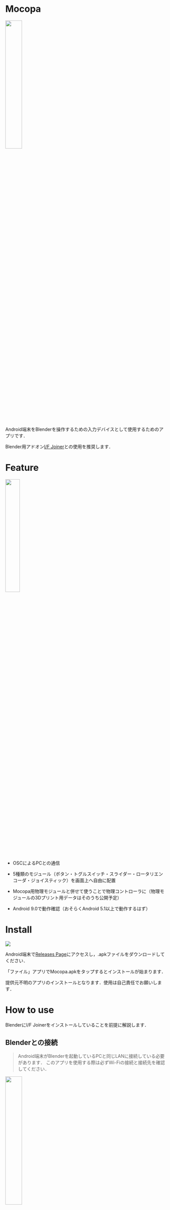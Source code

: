 # Mocopa
<img src="readme_images/logo.png" width="32%">

Android端末をBlenderを操作するための入力デバイスとして使用するためのアプリです．

Blender用アドオン[I/F Joiner](https://github.com/simasimataiyo/IFJoiner)との使用を推奨します．
> 
# Feature
<img src="readme_images/operating.gif" width="30%">

- OSCによるPCとの通信
  
- 5種類のモジュール（ボタン・トグルスイッチ・スライダー・ロータリエンコーダ・ジョイスティック）を画面上へ自由に配置
- Mocopa用物理モジュールと併せて使うことで物理コントローラに（物理モジュールの3Dプリント用データはそのうち公開予定）
- Android 9.0で動作確認（おそらくAndroid 5.1以上で動作するはず）
  

# Install
<img src="readme_images/home_image.png">

Android端末で[Releases Page](https://github.com/simasimataiyo/Mocopa/releases)にアクセスし，.apkファイルをダウンロードしてください．

「ファイル」アプリでMocopa.apkをタップするとインストールが始まります．

提供元不明のアプリのインストールとなります．使用は自己責任でお願いします．

# How to use
BlenderにI/F Joinerをインストールしていることを前提に解説します．

## Blenderとの接続
> Android端末がBlenderを起動しているPCと同じLANに接続している必要があります．
このアプリを使用する際は必ずWi-Fiの接続と接続先を確認してください．

<img src="readme_images/start.png" width="32%">

アプリを起動すると上の画面が表示されます．

IP AddressにはBlenderが起動しているPCのIPアドレスを，Port NumberにはI/F Joinerのサーバ設定のPort Numberと同じ値を入力します．

「Connect」をタップするとコントローラー画面に移動します．

> 「Connect」をタップしても画面が切り替わらない時はIP AddressとPort Numberに誤りがないか確認してみてください．

## コントローラの編集
<img src="readme_images/empty.png" width="32%">

初期状態のコントローラ画面です．
右上のペンボタンをタップすると，コントローラ画面の編集モードに移行しグリッドタイルが表示されます．

### グリッドの設定
<img src="readme_images/grid_settings.gif" width="32%">

初回起動時は始めにグリッドの設定を行うことをおすすめします．

「Grid Settings」をタップするとGridの設定メニューが開きます．設定できる項目は以下の通りです.
- Module Size
  - モジュールの最小サイズは**20mm×20mm**になり，これを1とした時の拡大率を指定します．
物理モジュールを使用する際には大きさがぴったりになるように微調整してください．

- Column Count
  - グリッドの列の本数を指定します．
- Row Count
  - グリッドの行の本数を指定します．
- Position
  - グリッドの位置を調整します．

### モジュールの配置
<img src="readme_images/add_module.gif" width="32%">

「Add Modules」をタップするとモジュールの一覧が表示されます．

使いたいモジュールをタップすると画面中央に配置されます．配置されたモジュールをドラッグして位置を変更します．グリッドタイルの上に重なると自動でスナップします．


### 各モジュールの編集
<img src="readme_images/module_settings.png" width="32%">

編集モード中にモジュールをタップするとモジュールの設定メニューが表示されます．
- Settings OSC Message
  - 選択したモジュールからOSCメッセージを送信する際のアドレスパターンを入力します．
- Rotate Module
  - 90度ずつ右か左回りに回転します．
  
編集したら必ず「Apply」をタップしてください．

コントローラ画面の編集が完了したら右上のペンボタンをタップして編集モードを終了します．

配置したモジュールをタップしたりドラッグしたりするとOSCメッセージが送信されるはずです．

# Modules
各モジュールの概要と送信するOSCメッセージを解説します．

## Button
<img src="Assets/Textures/module_thumbnails/button.png">

### 概要
モーメンタリ型のボタンです．キーボードのキーと同じような使い方ができます．
### OSCメッセージ
- 指が触れた時
  - ( /address_pattern, 1.0 )
- 指を離したとき
  - ( /address_pattern, 0.0 )
  
## Toggle
<img src="Assets/Textures/module_thumbnails/toggle.png">

### 概要
オルタネート型のトグルスイッチ（波動スイッチ？）です．True or Falseの入力に使うのがよさそうです．

### OSCメッセージ
- ONにしたとき
  - ( /address_pattern, 1.0 )
- OFFにしたとき
  - ( /address_pattern, 0.0 )
  
## Slider
<img src="Assets/Textures/module_thumbnails/slider.png">

### 概要
スライダーです．黄色い円状のノブをドラッグしている間，常にノブの位置に応じて0.0～1.0の範囲で値を送信します．

### OSCメッセージ
- ノブをタップしたとき
  - ( /address_pattern, knob_position(0.0～1.0) )
- ノブをドラッグしている間
  - ( /address_pattern, knob_position(0.0～1.0) )
  
## Rotary Encoder
<img src="Assets/Textures/module_thumbnails/rotary.png">

### 概要
角度センサです．黄色い針をドラッグして角度(-180～180), 回転量（ひとつ前のOSCメッセージを送信したときの角度との差），モジュールの状態を送信します．
ロータリスイッチとしても使用できそうです．

### OSCメッセージ
- 針に触れたとき
  - ( /address_pattern, angle(-180.0～180.0), 0.0, 1.0 )
- 針のドラッグ開始時
  - ( /address_pattern, angle(-180.0～180.0), 0.0, 2.0 )
- 針をドラッグしている間
  - ( /address_pattern, angle(-180.0～180.0), delta_angle(-180.0～180.0), 0.0 )
- 針のドラッグ終了時
  - ( /address_pattern, angle(-180.0～180.0), delta_angle(-180.0～180.0), 3.0 )
- 針から指を離したとき
  - ( /address_pattern, angle(-180.0～180.0), 0.0, 4.0 )

## Joystick
<img src="Assets/Textures/module_thumbnails/joystick.png">

### 概要
ジョイスティックです．黄色い円状のスティックをドラッグしている間，角度(-180～180)，モジュール中心とスティックとの距離（0.0～1.0）,モジュールの状態を送信します．

### OSCメッセージ
- スティックに触れたとき
  - ( /address_pattern, angle(-180.0～180.0), distance(0.0～1.0), 1.0 )
- スティックのドラッグ開始時
  - ( /address_pattern, angle(-180.0～180.0), distance(0.0～1.0), 2.0 )
- スティックをドラッグしている間
  - ( /address_pattern, angle(-180.0～180.0), distance(0.0～1.0), 0.0 )
- スティックのドラッグ終了時
  - ( /address_pattern, angle(-180.0～180.0), distance(0.0～1.0), 3.0 )
- スティックから指を離したとき
  - ( /address_pattern, angle(-180.0～180.0), distance(0.0～1.0), 4.0 )
  
特殊な挙動として，距離が0.2になった瞬間にだけ送信するメッセージがあります．
- ひとつ前に送信した距離 ≦ 0.2 ≦ 現在の距離 のとき
  - ( /address_pattern, angle(-180.0～180.0), distance(0.0～1.0), 5.0 )
- 現在の距離 ≦ 0.2 ≦ ひとつ前に送信した距離 のとき 
  - ( /address_pattern, angle(-180.0～180.0), distance(0.0～1.0), 6.0 )
  

# Others
Unity 2019.4.29f1で開発しています．

# Credits
使用しているUnity Package
- [OSCJack](https://github.com/keijiro/OscJack)

使用しているフォント
- [M PLUS 1p](https://fonts.google.com/specimen/M+PLUS+1p)
  - Licensed under SIL OPEN FONT LICENSE Version 1.1 
  - Designed by Coji Morishita, M+ Fonts Project